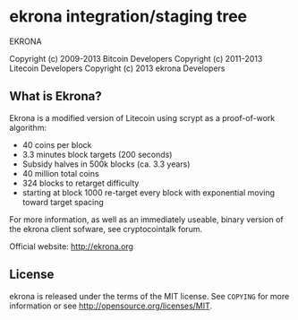 ekrona integration/staging tree
================================

EKRONA

Copyright (c) 2009-2013 Bitcoin Developers
Copyright (c) 2011-2013 Litecoin Developers
Copyright (c) 2013 ekrona Developers

What is Ekrona?
----------------

Ekrona is a modified version of Litecoin using scrypt as a proof-of-work algorithm:
 - 40 coins per block
 - 3.3 minutes block targets (200 seconds)
 - Subsidy halves in 500k blocks (ca. 3.3 years)
 - 40 million total coins
 - 324 blocks to retarget difficulty
 - starting at block 1000 re-target every block with exponential moving toward target spacing

For more information, as well as an immediately useable, binary version of
the ekrona client sofware, see cryptocointalk forum.

Official website: http://ekrona.org

License
-------

ekrona is released under the terms of the MIT license. See `COPYING` for more
information or see http://opensource.org/licenses/MIT.
 
 
